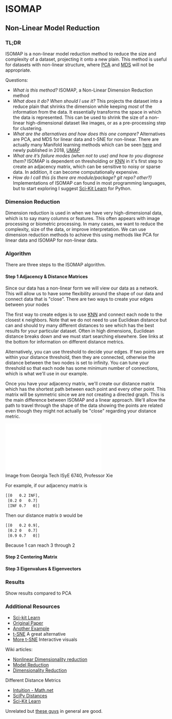 # ISOMAP
## Non-Linear Model Reduction 

### TL;DR
ISOMAP is a non-linear model reduction method to reduce the size and complexity
of a dataset, projecting it onto a new plain. This method is useful for datasets
with non-linear structure, where
[PCA](https://en.wikipedia.org/wiki/Principal_component_analysis) and [MDS](https://en.wikipedia.org/wiki/Multidimensional_scaling) will not be appropriate. 

Questions:
  - *What is this method?* ISOMAP, a Non-Linear Dimension Reduction method  
  - *What does it do? When should I use it?* This projects the dataset into a reduce
plain that shrinks the dimension while keeping _most_ of the information from
the data.  It essentially transforms the space in which the data is
represented. This can be used to shrink the size of a non-linear
high-dimensional dataset like images, or as a pre-processing step for
clustering.   
  - *What are the alternatives and how does this one compare?* Alternatives are PCA,
and MDS for linear data and t-SNE for non-linear.  There are actually many
Manifold learning methods which can be seen [here](https://en.wikipedia.org/wiki/Nonlinear_dimensionality_reduction) and newly published in
2018, [UMAP](https://arxiv.org/pdf/1802.03426v2.pdf)   
  - *What are it’s failure modes (when not to use) and how to you diagnose them?*
ISOMAP is dependent on thresholding or
[KNN](https://en.wikipedia.org/wiki/K-nearest_neighbors_algorithm) in it's first
step to create an adjacency matrix, which can be sensitive to noisy or sparse
data.  In addition, it can become computationally expensive.   
  - *How do I call this (is there are module/package? git repo? other?)*
Implementations of ISOMAP can found in most programming languages, but to start
exploring I suggest [Sci-Kit
Learn](https://scikit-learn.org/stable/modules/manifold.html) for Python.

### Dimension Reduction
Dimension reduction is used in when we have very high-dimensional data, which is
to say many columns or features. This often appears with image processing or
biometric processing. In many cases, we want to reduce the complexity, size of
the data, or improve interpretation. We can use dimension reduction methods to
achieve this using methods like PCA for linear data and ISOMAP for non-linear
data.

### Algorithm
There are three steps to the ISOMAP algorithm.

#### Step 1 Adjacency & Distance Matrices
Since our data has a non-linear form we will view our data as a network.  This
will allow us to have some flexibility around the shape of our data and connect
data that is "close".  There are two ways to create your edges between your
nodes 

The first way to create edges is to use
[KNN](https://en.wikipedia.org/wiki/K-nearest_neighbors_algorithm) and connect
each node to the closest `K` neighbors.  Note that we do not need to use
Euclidean distance but can and should try many different distances to see which
has the best results for your particular dataset.  Often in high dimensions,
Euclidean distance breaks down and we must start searching elsewhere. 
See links at the bottom for information on different distance metrics.

Alternatively, you can use threshold to decide your edges. If two points are
within your distance threshold, then they are connected, otherwise the distance
between the two nodes is set to infinity. You can tune your threshold so that
each node has some minimum number of connections, which is what we'll use in our
example.

Once you have your adjacency matrix, we'll create our distance matrix which has
the shortest path between each point and every other point.  This matrix will be
symmetric since we are not creating a directed graph.  This is the main
difference between ISOMAP and a linear approach.  We'll allow the path to travel
through the shape of the data showing the points are related even though they
might not actually be "close" regarding your distance metric. 

![GT ISyE 6740](img/local_dist.pdf)  
Image from Georgia Tech ISyE 6740, Professor Xie

For example, if our adjacency matrix is

```
[[0   0.2 INF],
 [0.2 0   0.7]
 [INF 0.7   0]]
```

Then our distance matrix `D` would be 

```
[[0   0.2 0.9],
 [0.2 0   0.7]
 [0.9 0.7   0]]
```
Because 1 can reach 3 through 2

#### Step 2 Centering Matrix


#### Step 3 Eigenvalues & Eigenvectors

### Results
Show results compared to PCA

### Additional Resources

  - [Sci-kit Learn](https://scikit-learn.org/stable/modules/generated/sklearn.manifold.Isomap.html)
  - [Original Paper](https://web.mit.edu/cocosci/Papers/sci_reprint.pdf)
  - [Another Example](https://towardsdatascience.com/decomposing-non-linearity-with-isomap-32cf1e95a483)  
  - [t-SNE](https://en.wikipedia.org/wiki/Dimensionality_reduction) A great
    alternative 
  - [More t-SNE](https://distill.pub/2016/misread-tsne/) Interactive visuals   

Wiki articles:  
  - [Nonlinear Dimensionality reduction](https://en.wikipedia.org/wiki/Nonlinear_dimensionality_reduction)
  - [Model Reduction](https://en.wikipedia.org/wiki/Model_order_reduction)
  - [Dimensionality Reduction](https://en.wikipedia.org/wiki/Dimensionality_reduction)

Different Distance Metrics  

  - [Intuition - Math.net](https://numerics.mathdotnet.com/Distance.html)  
  - [SciPy Distances](https://docs.scipy.org/doc/scipy/reference/spatial.distance.html)  
  - [Sci-Kit Learn](https://scikit-learn.org/stable/modules/generated/sklearn.neighbors.DistanceMetric.html)  


Unrelated but [these guys](http://setosa.io/#/) in general are good.
